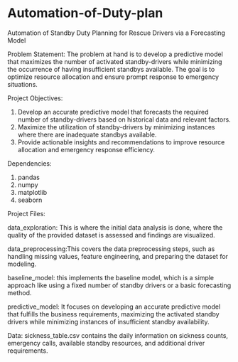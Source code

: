 # Automation-of-Duty-plan

Automation of Standby Duty Planning for Rescue Drivers via a Forecasting Model

Problem Statement:
 The problem at hand is to develop a predictive model that maximizes the number of activated standby-drivers while minimizing the occurrence of having insufficient standbys available. The goal is to optimize resource allocation and ensure prompt response to emergency situations.
 
Project Objectives:
1.	Develop an accurate predictive model that forecasts the required number of standby-drivers based on historical data and relevant factors.
2.	Maximize the utilization of standby-drivers by minimizing instances where there are inadequate standbys available.
3.	Provide actionable insights and recommendations to improve resource allocation and emergency response efficiency.

Dependencies:
1. pandas 
2. numpy 
3. matplotlib
4. seaborn

Project Files:

data_exploration: This is where the initial data analysis is done, where the quality of the provided dataset is assessed and findings are visualized.

data_preprocessing:This covers the data preprocessing steps, such as handling missing values, feature engineering, and preparing the dataset for modeling.

baseline_model: this implements the baseline model, which is a simple approach like using a fixed number of standby drivers or a basic forecasting method.

predictive_model: It focuses on developing an accurate predictive model that fulfills the business requirements, maximizing the activated standby drivers while minimizing instances of insufficient standby availability.

Data:
 sickness_table.csv contains the daily information on sickness counts, emergency calls, available standby resources, and additional driver requirements.
